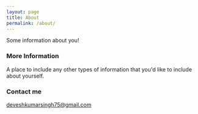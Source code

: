 ```yaml
---
layout: page
title: About
permalink: /about/
---
```


Some information about you!

### More Information

A place to include any other types of information that you'd like to include about yourself.

### Contact me

[deveshkumarsingh75@gmail.com](mailto:deveshkumarsingh75@gmail.com)

